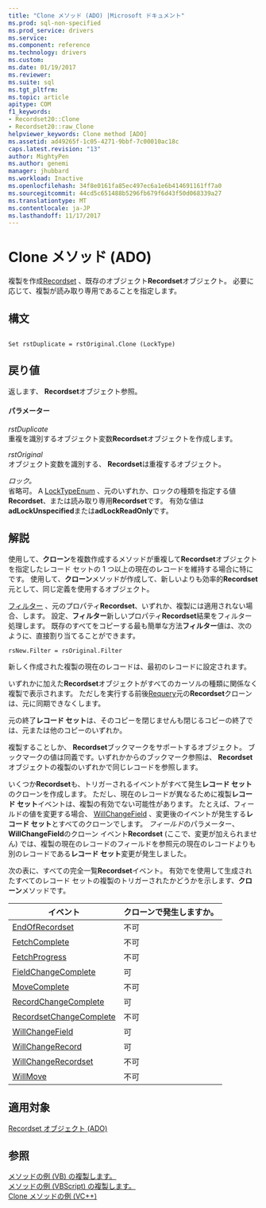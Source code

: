 ```yaml
---
title: "Clone メソッド (ADO) |Microsoft ドキュメント"
ms.prod: sql-non-specified
ms.prod_service: drivers
ms.service: 
ms.component: reference
ms.technology: drivers
ms.custom: 
ms.date: 01/19/2017
ms.reviewer: 
ms.suite: sql
ms.tgt_pltfrm: 
ms.topic: article
apitype: COM
f1_keywords:
- Recordset20::Clone
- Recordset20::raw_Clone
helpviewer_keywords: Clone method [ADO]
ms.assetid: ad49265f-1c05-4271-9bbf-7c00010ac18c
caps.latest.revision: "13"
author: MightyPen
ms.author: genemi
manager: jhubbard
ms.workload: Inactive
ms.openlocfilehash: 34f8e0161fa85ec497ec6a1e6b414691161ff7a0
ms.sourcegitcommit: 44cd5c651488b5296fb679f6d43f50d068339a27
ms.translationtype: MT
ms.contentlocale: ja-JP
ms.lasthandoff: 11/17/2017
---
```

# <a name="clone-method-ado"></a>Clone メソッド (ADO)
複製を作成[Recordset](../../../ado/reference/ado-api/recordset-object-ado.md) 、既存のオブジェクト**Recordset**オブジェクト。 必要に応じて、複製が読み取り専用であることを指定します。  
  
## <a name="syntax"></a>構文  
  
```  
  
Set rstDuplicate = rstOriginal.Clone (LockType)  
```  
  
## <a name="return-value"></a>戻り値  
 返します、 **Recordset**オブジェクト参照。  
  
#### <a name="parameters"></a>パラメーター  
 *rstDuplicate*  
 重複を識別するオブジェクト変数**Recordset**オブジェクトを作成します。  
  
 *rstOriginal*  
 オブジェクト変数を識別する、 **Recordset**は重複するオブジェクト。  
  
 *ロック。*  
 省略可。 A [LockTypeEnum](../../../ado/reference/ado-api/locktypeenum.md) 、元のいずれか、ロックの種類を指定する値**Recordset**、または読み取り専用**Recordset**です。 有効な値は**adLockUnspecified**または**adLockReadOnly**です。  
  
## <a name="remarks"></a>解説  
 使用して、**クローン**を複数作成するメソッドが重複して**Recordset**オブジェクトを指定したレコード セットの 1 つ以上の現在のレコードを維持する場合に特にです。 使用して、**クローン**メソッドが作成して、新しいよりも効率的**Recordset**元として、同じ定義を使用するオブジェクト。  
  
 [フィルター](../../../ado/reference/ado-api/filter-property.md) 、元のプロパティ**Recordset**、いずれか、複製には適用されない場合、します。 設定、**フィルター**新しいプロパティ**Recordset**結果をフィルター処理します。 既存のすべてをコピーする最も簡単な方法**フィルター**値は、次のように、直接割り当てることができます。  
  
```  
rsNew.Filter = rsOriginal.Filter  
```  
  
 新しく作成された複製の現在のレコードは、最初のレコードに設定されます。  
  
 いずれかに加えた**Recordset**オブジェクトがすべてのカーソルの種類に関係なく複製で表示されます。 ただしを実行する前後[Requery](../../../ado/reference/ado-api/requery-method.md)元の**Recordset**クローンは、元に同期できなくします。  
  
 元の終了**レコード セット**は、そのコピーを閉じませんも閉じるコピーの終了では、元または他のコピーのいずれか。  
  
 複製することしか、 **Recordset**ブックマークをサポートするオブジェクト。 ブックマークの値は同義です。いずれかからのブックマーク参照は、 **Recordset**オブジェクトの複製のいずれかで同じレコードを参照します。  
  
 いくつか**Recordset**も、トリガーされるイベントがすべて発生**レコード セット**のクローンを作成します。 ただし、現在のレコードが異なるために複製**レコード セット**イベントは、複製の有効でない可能性があります。 たとえば、フィールドの値を変更する場合、 [WillChangeField](../../../ado/reference/ado-api/willchangefield-and-fieldchangecomplete-events-ado.md) 、変更後のイベントが発生する**レコード セット**とすべてのクローンでします。 *フィールド*のパラメーター、 **WillChangeField**のクローン イベント**Recordset** (ここで、変更が加えられません) では、複製の現在のレコードのフィールドを参照元の現在のレコードよりも別のレコードである**レコード セット**変更が発生しました。  
  
 次の表に、すべての完全一覧**Recordset**イベント。 有効でを使用して生成されたすべてのレコード セットの複製のトリガーされたかどうかを示します、**クローン**メソッドです。  
  
|イベント|クローンで発生しますか。|  
|-----------|--------------------------|  
|[EndOfRecordset](../../../ado/reference/ado-api/endofrecordset-event-ado.md)|不可|  
|[FetchComplete](../../../ado/reference/ado-api/fetchcomplete-event-ado.md)|不可|  
|[FetchProgress](../../../ado/reference/ado-api/fetchprogress-event-ado.md)|不可|  
|[FieldChangeComplete](../../../ado/reference/ado-api/willchangefield-and-fieldchangecomplete-events-ado.md)|可|  
|[MoveComplete](../../../ado/reference/ado-api/willmove-and-movecomplete-events-ado.md)|不可|  
|[RecordChangeComplete](../../../ado/reference/ado-api/willchangerecord-and-recordchangecomplete-events-ado.md)|可|  
|[RecordsetChangeComplete](../../../ado/reference/ado-api/willchangerecordset-and-recordsetchangecomplete-events-ado.md)|不可|  
|[WillChangeField](../../../ado/reference/ado-api/willchangefield-and-fieldchangecomplete-events-ado.md)|可|  
|[WillChangeRecord](../../../ado/reference/ado-api/willchangerecord-and-recordchangecomplete-events-ado.md)|可|  
|[WillChangeRecordset](../../../ado/reference/ado-api/willchangerecordset-and-recordsetchangecomplete-events-ado.md)|不可|  
|[WillMove](../../../ado/reference/ado-api/willmove-and-movecomplete-events-ado.md)|不可|  
  
## <a name="applies-to"></a>適用対象  
 [Recordset オブジェクト (ADO)](../../../ado/reference/ado-api/recordset-object-ado.md)  
  
## <a name="see-also"></a>参照  
 [メソッドの例 (VB) の複製します。](../../../ado/reference/ado-api/clone-method-example-vb.md)   
 [メソッドの例 (VBScript) の複製します。](../../../ado/reference/ado-api/clone-method-example-vbscript.md)   
 [Clone メソッドの例 (VC++)](../../../ado/reference/ado-api/clone-method-example-vc.md)   
